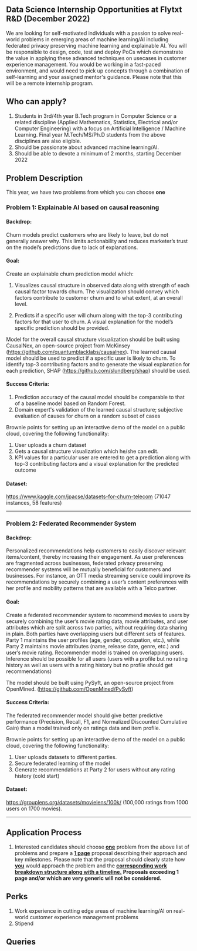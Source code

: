 ## Data Science Internship Opportunities at Flytxt R&D (December 2022)
We are looking for self-motivated individuals with a passion to solve real-world problems in emerging areas of machine learning/AI including federated privacy preserving machine learning and explainable AI. You will be responsible to design, code, test and deploy PoCs which demonstrate the value in applying these advanced techniques on usecases in customer experience management. You would be working in a fast-paced environment, and would need to pick up concepts through a combination of self-learning and your assigned mentor's guidance. Please note that this will be a remote internship program.

## Who can apply?
1. Students in 3rd/4th year B.Tech program in Computer Science or a related discipline (Applied Mathematics, Statistics, Electrical and/or Computer Engineering) with a focus on Artificial Intelligence / Machine Learning. Final year M.Tech/MS/Ph.D students from the above disciplines are also eligible.
2. Should be passionate about advanced machine learning/AI.
3. Should be able to devote a minimum of 2 months, starting December 2022

## Problem Description
This year, we have two problems from which you can choose **one**


### Problem 1: Explainable AI based on causal reasoning
#### Backdrop:
Churn models predict customers who are likely to leave, but do not generally answer why. This limits actionability and reduces marketer’s trust on the model’s predictions due to lack of explanations.

#### Goal:
Create an explainable churn prediction model which: 
1. Visualizes causal structure in observed data along with strength of each causal factor towards churn. The visualization should convey which factors contribute to customer churn and to what extent, at an overall level. 

2. Predicts if a specific user will churn along with the top-3 contributing factors for that user to churn. A visual explanation for the model’s specific prediction should be provided.

Model for the overall causal structure visualization should be built using CausalNex, an open-source project from McKinsey (https://github.com/quantumblacklabs/causalnex). The learned causal model should be used to predict if a specific user is likely to churn. To identify top-3 contributing factors and to generate the visual explanation for each prediction, SHAP (https://github.com/slundberg/shap) should be used.

#### Success Criteria:
1. Prediction accuracy of the causal model should be comparable to that of a baseline model based on Random Forest.
2. Domain expert's validation of the learned causal structure; subjective evaluation of causes for churn on a random subset of cases

Brownie points for setting up an interactive demo of the model on a public cloud, covering the following functionality:
1. User uploads a churn dataset
2. Gets a causal structure visualization which he/she can edit.
3. KPI values for a particular user are entered to get a prediction along with top-3 contributing factors and a visual explanation for the predicted outcome

#### Dataset:
https://www.kaggle.com/jpacse/datasets-for-churn-telecom (71047 instances, 58 features)

---
### Problem 2: Federated Recommender System
#### Backdrop:
Personalized recommendations help customers to easily discover relevant items/content, thereby increasing their engagement. As user preferences are fragmented across businesses,  federated privacy preserving recommender systems will be mutually beneficial for customers and businesses. For instance, an OTT media streaming service could improve its recommendations by securely combining a user’s content preferences with her profile and mobility patterns that are available with a Telco partner.

#### Goal:
Create a federated recommender system to recommend movies to users by securely combining the user’s movie rating data, movie attributes, and user attributes which are split across two parties, without requiring data sharing in plain. Both parties have overlapping users but different sets of features. Party 1 maintains the user profiles (age, gender, occupation, etc.), while Party 2 maintains movie attributes (name, release date, genre, etc.) and user’s movie rating. Recommender model is trained on overlapping users. Inference should be possible for all users (users with a profile but no rating history as well as users with a rating history but no profile should get recommendations)

The model should be built using PySyft, an open-source project from OpenMined. (https://github.com/OpenMined/PySyft)

#### Success Criteria:
The federated recommender model should give better predictive performance (Precision, Recall, F1, and Normalized Discounted Cumulative Gain) than a model trained only on ratings data and item profile.

Brownie points for setting up an interactive demo of the model on a public cloud, covering the following functionality:
1. User uploads datasets to different parties.
2. Secure federated learning of the model
3. Generate recommendations at Party 2 for users without any rating history (cold start)

#### Dataset:
https://grouplens.org/datasets/movielens/100k/ (100,000 ratings from 1000 users on 1700 movies). 

---
## Application Process
1. Interested candidates should choose <ins>**one**</ins> problem from the above list of problems and prepare a <ins>**1 page**</ins> proposal describing their approach and key milestones. Please note that the proposal should clearly state how <ins>**you**</ins> would approach the problem and the <ins>**corresponding work breakdown structure along with a timeline.**</ins> **Proposals exceeding 1 page and/or which are very generic will not be considered.**

## Perks
1. Work experience in cutting edge areas of machine learning/AI on real-world customer experience management problems
2. Stipend

## Queries

